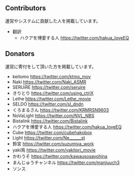 ## Contributors

運営やシステムに貢献した人を掲載しています。

- 翻訳
    - ハクアを博愛する人 https://twitter.com/hakua_loveEQ


## Donators

運営に寄付をして頂いた方を掲載しています。

- keitomo https://twitter.com/ktmo_mov
- Naki https://twitter.com/Naki_ASMR
- SERUiRE https://twitter.com/seruire
- きりとり https://twitter.com/using_ctrlX
- Lethe https://twitter.com/Lethe_movie
- SELDO https://twitter.com/sl_dndn
- くろまるさん https://twitter.com/KRMRSN9603
- NoVaLight https://twitter.com/NVL_NBS
- Bistalink https://twitter.com/Bistalink
- ハクアを博愛する人 https://twitter.com/hakua_loveEQ
- Cube https://twitter.com/cubehakobox
- Light https://twitter.com/Ne______st
- 鈴宮 https://twitter.com/suzumiya_work
- yaki鳥 https://twitter.com/yakitori_movie
- かわうそ https://twitter.com/kawausosayohina
- まんじゅうチャンネル https://twitter.com/manjuuch3
- ソンス 

